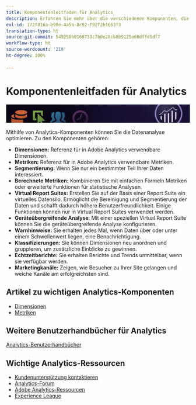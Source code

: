 ```yaml
---
title: Komponentenleitfaden für Analytics
description: Erfahren Sie mehr über die verschiedenen Komponenten, die Adobe Analytics bietet.
exl-id: 172f816a-b90e-4a5a-8c92-f92f2b1663f3
translation-type: ht
source-git-commit: 549258b0168733c7b0e28cb8b9125e68dffd5df7
workflow-type: ht
source-wordcount: '210'
ht-degree: 100%

---
```


# Komponentenleitfaden für Analytics

![Banner](../../assets/doc_banner_components.png)

Mithilfe von Analytics-Komponenten können Sie die Datenanalyse optimieren. Zu den Komponenten gehören:

* **Dimensionen:** Referenz für in Adobe Analytics verwendbare Dimensionen.
* **Metriken:** Referenz für in Adobe Analytics verwendbare Metriken.
* **Segmentierung:** Wenn Sie nur ein bestimmter Teil Ihrer Daten interessiert.
* **Berechnete Metriken:** Kombinieren Sie mit einfachen Formeln Metriken oder erweiterte Funktionen für statistische Analysen.
* **Virtual Report Suites:** Erstellen Sie auf der Basis einer Report Suite ein virtuelles Datensilo. Ermöglicht die Bereinigung und Segmentierung der Daten und schafft dadurch höhere Benutzerfreundlichkeit. Einige Funktionen können nur in Virtual Report Suites verwendet werden.
* **Geräteübergreifende Analyse**: Mit einer speziellen Virtual Report Suite können Sie die geräteübergreifende Analyse konfigurieren.
* **Warnhinweise:** Sie erhalten jedes Mal, wenn Daten über oder unter einem Schwellenwert liegen, eine Benachrichtigung.
* **Klassifizierungen:** Sie können Dimensionen neu anordnen und gruppieren, um zusätzliche Einblicke zu gewinnen.
* **Echtzeitberichte:** Sie erhalten Berichte und Trends unmittelbar, wenn sie verfügbar werden.
* **Marketingkanäle:** Zeigen, wie Besucher zu Ihrer Site gelangen und welche Kanäle am erfolgreichsten sind.

## Artikel zu wichtigen Analytics-Komponenten

* [Dimensionen](dimensions/overview.md)
* [Metriken](metrics/overview.md)

## Weitere Benutzerhandbücher für Analytics

[Analytics-Benutzerhandbücher](/help/landing/home.md)

## Wichtige Analytics-Ressourcen

* [Kundenunterstützung kontaktieren](https://helpx.adobe.com/de/contact/enterprise-support.ec.html)
* [Analytics-Forum](https://forums.adobe.com/community/experience-cloud/analytics-cloud/analytics)
* [Adobe Analytics-Ressourcen](https://forums.adobe.com/message/10660755)
* [Experience League](https://landing.adobe.com/experience-league/)
